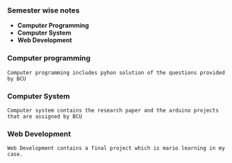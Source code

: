 ### Semester wise notes
* **Computer Programming**
* **Computer System**
* **Web Development**

### Computer programming
    Computer programming includes pyhon solution of the questions provided by BCU

### Computer System 
    Computer system contains the research paper and the arduino projects that are assigned by BCU 

### Web Development
    Web Development contains a final project which is mario learning in my case.
